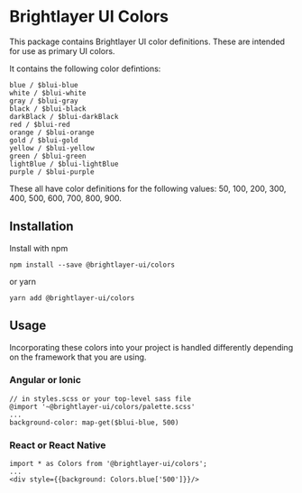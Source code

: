 # Brightlayer UI Colors

This package contains Brightlayer UI color definitions. These are intended for use as primary UI colors.

It contains the following color defintions:

```
blue / $blui-blue
white / $blui-white
gray / $blui-gray
black / $blui-black
darkBlack / $blui-darkBlack
red / $blui-red
orange / $blui-orange
gold / $blui-gold
yellow / $blui-yellow
green / $blui-green
lightBlue / $blui-lightBlue
purple / $blui-purple
```

These all have color definitions for the following values: 50, 100, 200, 300, 400, 500, 600, 700, 800, 900.

## Installation

Install with npm

```
npm install --save @brightlayer-ui/colors
```

or yarn

```
yarn add @brightlayer-ui/colors
```

## Usage

Incorporating these colors into your project is handled differently depending on the framework that you are using.

### Angular or Ionic

```
// in styles.scss or your top-level sass file
@import '~@brightlayer-ui/colors/palette.scss'
...
background-color: map-get($blui-blue, 500)
```

### React or React Native

```
import * as Colors from '@brightlayer-ui/colors';
...
<div style={{background: Colors.blue['500']}}/>
```
